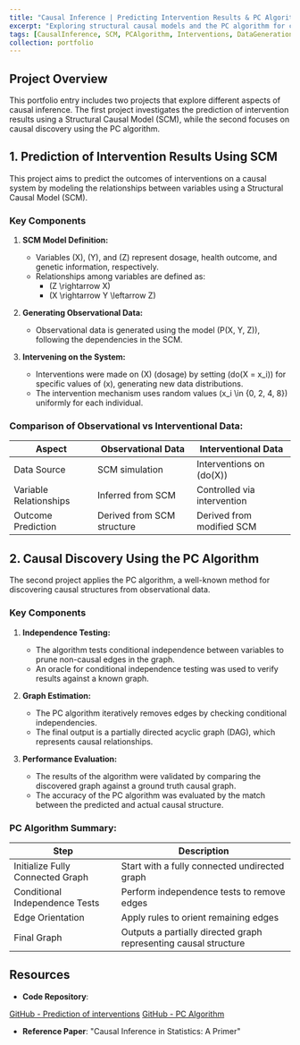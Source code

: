 ```yaml
---
title: "Causal Inference | Predicting Intervention Results & PC Algorithm"
excerpt: "Exploring structural causal models and the PC algorithm for causal discovery"
tags: [CausalInference, SCM, PCAlgorithm, Interventions, DataGeneration]
collection: portfolio
---
```


## Project Overview

This portfolio entry includes two projects that explore different aspects of causal inference. The first project investigates the prediction of intervention results using a Structural Causal Model (SCM), while the second focuses on causal discovery using the PC algorithm.

## 1. Prediction of Intervention Results Using SCM

This project aims to predict the outcomes of interventions on a causal system by modeling the relationships between variables using a Structural Causal Model (SCM).

### Key Components

1. **SCM Model Definition:**
    - Variables \(X\), \(Y\), and \(Z\) represent dosage, health outcome, and genetic information, respectively.
    - Relationships among variables are defined as:
        - \(Z \rightarrow X\)
        - \(X \rightarrow Y \leftarrow Z\)

2. **Generating Observational Data:**
    - Observational data is generated using the model \(P(X, Y, Z)\), following the dependencies in the SCM.

3. **Intervening on the System:**
    - Interventions were made on \(X\) (dosage) by setting \(do(X = x_i)\) for specific values of \(x\), generating new data distributions.
    - The intervention mechanism uses random values \(x_i \in \{0, 2, 4, 8\}\) uniformly for each individual.

### Comparison of Observational vs Interventional Data:

| Aspect                | Observational Data       | Interventional Data        |
|-----------------------|--------------------------|----------------------------|
| Data Source           | SCM simulation            | Interventions on \(do(X)\)  |
| Variable Relationships| Inferred from SCM         | Controlled via intervention |
| Outcome Prediction    | Derived from SCM structure| Derived from modified SCM   |

## 2. Causal Discovery Using the PC Algorithm

The second project applies the PC algorithm, a well-known method for discovering causal structures from observational data.

### Key Components

1. **Independence Testing:**
    - The algorithm tests conditional independence between variables to prune non-causal edges in the graph.
    - An oracle for conditional independence testing was used to verify results against a known graph.

2. **Graph Estimation:**
    - The PC algorithm iteratively removes edges by checking conditional independencies.
    - The final output is a partially directed acyclic graph (DAG), which represents causal relationships.

3. **Performance Evaluation:**
    - The results of the algorithm were validated by comparing the discovered graph against a ground truth causal graph.
    - The accuracy of the PC algorithm was evaluated by the match between the predicted and actual causal structure.

### PC Algorithm Summary:

| Step                    | Description                                           |
|-------------------------|-------------------------------------------------------|
| Initialize Fully Connected Graph | Start with a fully connected undirected graph  |
| Conditional Independence Tests  | Perform independence tests to remove edges      |
| Edge Orientation         | Apply rules to orient remaining edges                 |
| Final Graph              | Outputs a partially directed graph representing causal structure |

## Resources

- **Code Repository**: 

[GitHub - Prediction of interventions](https://github.com/RiccardoCampanella/Reinforcement_Learning/tree/main/Predicting_results_of_interventions)
[GitHub - PC Algorithm](https://github.com/RiccardoCampanella/Reinforcement_Learning/tree/main/PC_algorithm)

- **Reference Paper**: "Causal Inference in Statistics: A Primer"
